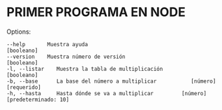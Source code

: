 # PRIMER PROGRAMA EN NODE

Options:

    --help       Muestra ayuda                                        [booleano]
    --version    Muestra número de versión                            [booleano]
    -l, --listar    Muestra la tabla de multiplicación                  [booleano]
    -b, --base      La base del número a multiplicar           [número] [requerido]
    -h, --hasta     Hasta dónde se va a multiplicar         [número] [predeterminado: 10]

